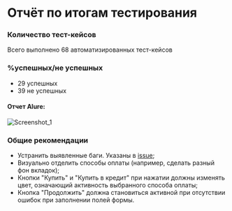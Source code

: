 # Отчёт по итогам тестирования

### Количество тест-кейсов
Всего выполнено 68 автоматизированных тест-кейсов

### %успешных/не успешных
* 29 успешных 
* 39 не успешных 

#### Отчет Alure:

![Screenshot_1](https://user-images.githubusercontent.com/110556248/218523412-12a02ac2-5078-4264-96ed-94b9de379f27.png)


### Общие рекомендации
* Устранить выявленные баги. Указаны в [issue]();
* Визуально отделить способы оплаты (например, сделать разный фон вкладок);
* Кнопки "Купить" и "Купить в кредит" при нажатии должны изменять цвет, означающий активность выбранного способа оплаты;
* Кнопка "Продолжить" должна становиться активной при отсутствии ошибок при заполнении полей формы.
